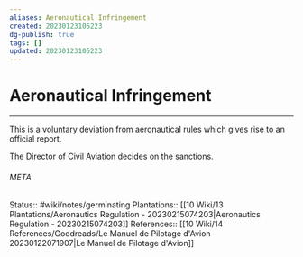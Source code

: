 ```yaml
---
aliases: Aeronautical Infringement
created: 20230123105223
dg-publish: true
tags: []
updated: 20230123105223
---
```

# Aeronautical Infringement
---
This is a voluntary deviation from aeronautical rules which gives rise to an official report.

The Director of Civil Aviation decides on the sanctions.



###### META
Status:: #wiki/notes/germinating 
Plantations:: [[10 Wiki/13 Plantations/Aeronautics Regulation - 20230215074203\|Aeronautics Regulation - 20230215074203]]
References:: [[10 Wiki/14 References/Goodreads/Le Manuel de Pilotage d'Avion - 20230122071907\|Le Manuel de Pilotage d'Avion]]
